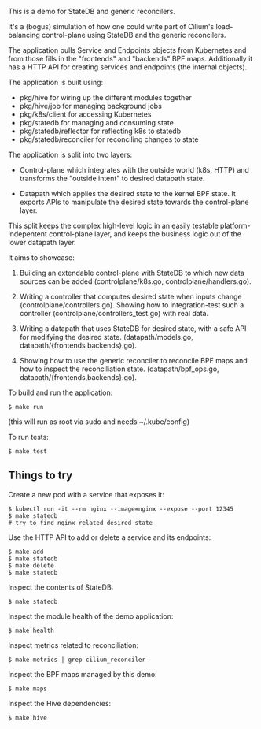 This is a demo for StateDB and generic reconcilers.

It's a (bogus) simulation of how one could write part of Cilium's
load-balancing control-plane using StateDB and the generic reconcilers.

The application pulls Service and Endpoints objects from Kubernetes
and from those fills in the "frontends" and "backends" BPF maps.
Additionally it has a HTTP API for creating services and endpoints (the
internal objects).

The application is built using:

* pkg/hive for wiring up the different modules together
* pkg/hive/job for managing background jobs
* pkg/k8s/client for accessing Kubernetes
* pkg/statedb for managing and consuming state
* pkg/statedb/reflector for reflecting k8s to statedb
* pkg/statedb/reconciler for reconciling changes to state

The application is split into two layers:

* Control-plane which integrates with the outside world (k8s, HTTP)
  and transforms the "outside intent" to desired datapath state.

* Datapath which applies the desired state to the kernel BPF state.
  It exports APIs to manipulate the desired state towards the control-plane
  layer.

This split keeps the complex high-level logic in an easily testable
platform-indepentent control-plane layer, and keeps the business logic
out of the lower datapath layer.

It aims to showcase:

1) Building an extendable control-plane with StateDB to which new data sources
   can be added (controlplane/k8s.go, controlplane/handlers.go).

2) Writing a controller that computes desired state when inputs change
   (controlplane/controllers.go). Showing how to integration-test such
   a controller (controlplane/controllers_test.go) with real data. 

3) Writing a datapath that uses StateDB for desired state, with a safe API
   for modifying the desired state.
   (datapath/models.go, datapath/{frontends,backends}.go).

4) Showing how to use the generic reconciler to reconcile BPF maps and how
   to inspect the reconciliation state.
   (datapath/bpf_ops.go, datapath/{frontends,backends}.go).

To build and run the application:

    $ make run

(this will run as root via sudo and needs ~/.kube/config)

To run tests:

    $ make test

Things to try
-------------

Create a new pod with a service that exposes it:

    $ kubectl run -it --rm nginx --image=nginx --expose --port 12345
    $ make statedb
    # try to find nginx related desired state

Use the HTTP API to add or delete a service and its endpoints:

    $ make add
    $ make statedb
    $ make delete
    $ make statedb
 
Inspect the contents of StateDB:

    $ make statedb

Inspect the module health of the demo application:

    $ make health

Inspect metrics related to reconciliation:

    $ make metrics | grep cilium_reconciler

Inspect the BPF maps managed by this demo:

    $ make maps

Inspect the Hive dependencies:

    $ make hive
